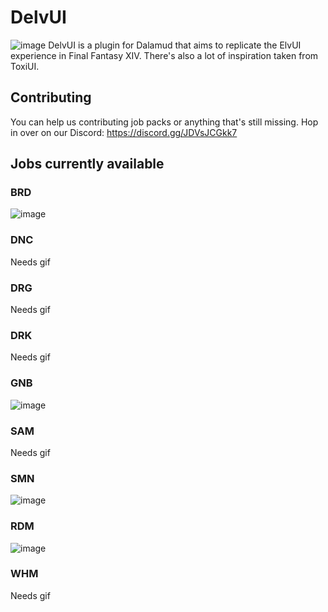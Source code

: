 # DelvUI
![image](https://i.imgur.com/AmbyNFD.png)
DelvUI is a plugin for Dalamud that aims to replicate the ElvUI experience in Final Fantasy XIV.
There's also a lot of inspiration taken from ToxiUI.

## Contributing

You can help us contributing job packs or anything that's still missing.
Hop in over on our Discord: https://discord.gg/JDVsJCGkk7

## Jobs currently available

### BRD

![image](https://i.imgur.com/4ldcPV2.gif)

### DNC

Needs gif

### DRG

Needs gif

### DRK

Needs gif

### GNB

![image](https://i.imgur.com/fQZPNiN.gif)

### SAM

Needs gif

### SMN

![image](https://i.imgur.com/W4JDXbR.gif)

### RDM

![image](https://i.imgur.com/yXyQi33.gif)

### WHM

Needs gif
